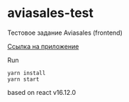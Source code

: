 # aviasales-test
Тестовое задание Aviasales (frontend)

[Ссылка на приложение](https://iliaov.github.io/aviasales-test/public)

Run
```
yarn install
yarn start
```
based on react v16.12.0

